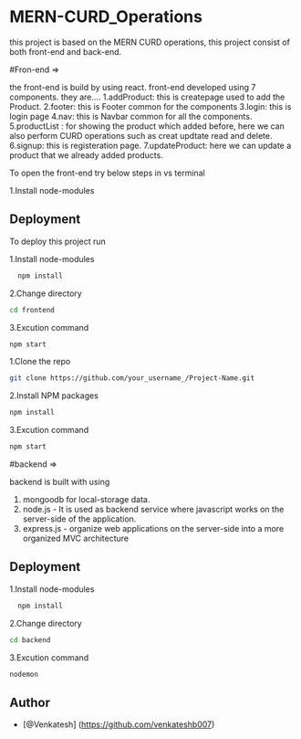 # MERN-CURD_Operations
this project is based on the MERN CURD operations, this project consist of both front-end and back-end.

#Fron-end =>

the front-end is build by using react. front-end developed using 7 components.
they are....
1.addProduct: this is createpage used to add the Product.
2.footer: this is Footer common for the components
3.login: this is login page 
4.nav: this is Navbar common for all the components.
5.productList : for showing the product which added before, here we can also perform CURD operations such as creat updtate read and delete.
6.signup: this is registeration page.
7.updateProduct: here we can update a product that we already added products.

To open the front-end try below steps in vs terminal

1.Install node-modules

## Deployment

To deploy this project run

1.Install node-modules
```bash
  npm install
```

2.Change directory
```bash
cd frontend
```

3.Excution command
```bash
npm start
```

1.Clone the repo

```bash
git clone https://github.com/your_username_/Project-Name.git
```

2.Install NPM packages

```bash
npm install
```

3.Excution command

```bash
npm start
```

#backend =>

backend is built with using
1. mongoodb for local-storage data.
2. node.js -  It is used as backend service where javascript works on the server-side of the application. 
3. express.js - organize web applications on the server-side into a more organized MVC architecture

## Deployment

1.Install node-modules
```bash
  npm install
```
2.Change directory
```bash
cd backend
```
3.Excution command
```bash
nodemon
```

## Author
- [@Venkatesh] (https://github.com/venkateshb007)
